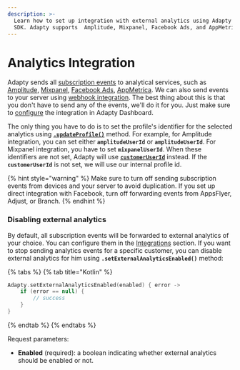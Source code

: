 ```yaml
---
description: >-
  Learn how to set up integration with external analytics using Adapty Android
  SDK. Adapty supports  Amplitude, Mixpanel, Facebook Ads, and AppMetrica
---
```


# Analytics Integration

Adapty sends all [subscription events](../../../analytics/integrations/#events) to analytical services, such as [Amplitude](../../../analytics/integrations/3rd-party-analytics.md#amplitude), [Mixpanel](../../../analytics/integrations/3rd-party-analytics.md#mixpanel), [Facebook Ads](../../../analytics/integrations/3rd-party-analytics.md#facebook-ads), [AppMetrica](../../../analytics/integrations/3rd-party-analytics.md#appmetrica). We can also send events to your server using [webhook integration](../../../analytics/integrations/webhook.md). The best thing about this is that you don't have to send any of the events, we'll do it for you. Just make sure to [configure](../../../analytics/integrations/3rd-party-analytics.md) the integration in Adapty Dashboard.

The only thing you have to do is to set the profile's identifier for the selected analytics using [**`.updateProfile()`**](android-sdk-setting-user-attributes.md) method. For example, for Amplitude integration, you can set either **`amplitudeUserId`** or **`amplitudeUserId`**. For Mixpanel integration, you have to set **`mixpanelUserId`**. When these identifiers are not set, Adapty will use [**`customerUserId`**](android-sdk-identifying-users.md#setting-customer-user-id-on-configuration) instead. If the **`customerUserId`** is not set, we will use our internal profile id.

{% hint style="warning" %}
Make sure to turn off sending subscription events from devices and your server to avoid duplication. If you set up direct integration with Facebook, turn off forwarding events from AppsFlyer, Adjust, or Branch.
{% endhint %}

### 

### Disabling external analytics

By default, all subscription events will be forwarded to external analytics of your choice. You can configure them in the [Integrations](../../../analytics/integrations/) section. If you want to stop sending analytics events for a specific customer, you can disable external analytics for him using **`.setExternalAnalyticsEnabled()`** method:

{% tabs %}
{% tab title="Kotlin" %}
```kotlin
Adapty.setExternalAnalyticsEnabled(enabled) { error ->
    if (error == null) {
        // success
    }
}
```
{% endtab %}
{% endtabs %}

Request parameters:

* **Enabled** \(required\): a boolean indicating whether external analytics should be enabled or not.

